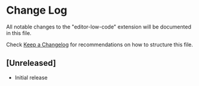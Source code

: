 # Change Log

All notable changes to the "editor-low-code" extension will be documented in this file.

Check [Keep a Changelog](http://keepachangelog.com/) for recommendations on how to structure this file.

## [Unreleased]

- Initial release